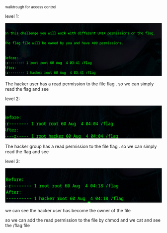 <small>walktrough for access control</small>



level 1:

![alt text](./image.png)

The hacker user has a read permission to the file flag . so we can simply read the flag and see 

level 2:

![alt text](image-1.png)

The hacker group has a read permission to the file flag . so we can simply read the flag and see

level 3:

![alt text](image-2.png)

we can see the hacker user has become the owner of the file 

so we can add the read permission to the file by chmod and we cat and see the /flag file